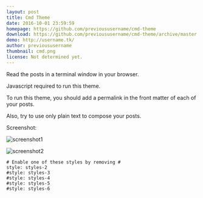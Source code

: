 ```yaml
---
layout: post
title: Cmd Theme
date: 2016-10-01 23:59:59
homepage: https://github.com/previoususername/cmd-theme
download: https://github.com/previoususername/cmd-theme/archive/master.zip
demo: http://username.tk/
author: previoususername
thumbnail: cmd.png
license: Not determined yet.
---
```


Read the posts in a terminal window in your browser.

Javascript required to run this theme.

To run this theme, you should add a permalink in the front matter of each of your posts.

Also, try to use only plain text to compose your posts.

Screenshot:

![screenshot1](https://raw.githubusercontent.com/previoususername/cmd-theme/master/screenshot1.PNG)

![screenshot2](https://raw.githubusercontent.com/previoususername/cmd-theme/master/screenshot2.PNG)

```
# Enable one of these styles by removing #
style: styles-2
#style: styles-3
#style: styles-4
#style: styles-5
#style: styles-6
```
